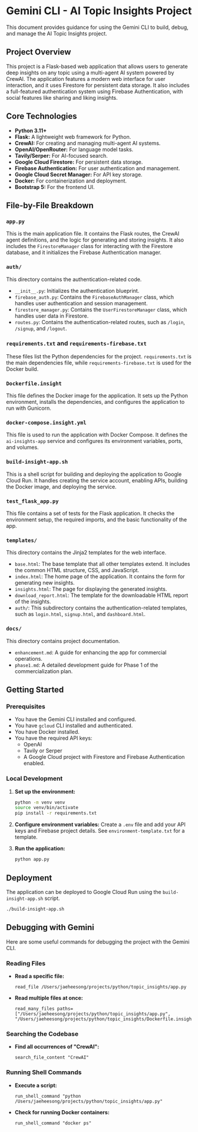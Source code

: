 # Gemini CLI - AI Topic Insights Project

This document provides guidance for using the Gemini CLI to build, debug, and manage the AI Topic Insights project.

## Project Overview

This project is a Flask-based web application that allows users to generate deep insights on any topic using a multi-agent AI system powered by CrewAI. The application features a modern web interface for user interaction, and it uses Firestore for persistent data storage. It also includes a full-featured authentication system using Firebase Authentication, with social features like sharing and liking insights.

## Core Technologies

*   **Python 3.11+**
*   **Flask:** A lightweight web framework for Python.
*   **CrewAI:** For creating and managing multi-agent AI systems.
*   **OpenAI/OpenRouter:** For language model tasks.
*   **Tavily/Serper:** For AI-focused search.
*   **Google Cloud Firestore:** For persistent data storage.
*   **Firebase Authentication:** For user authentication and management.
*   **Google Cloud Secret Manager:** For API key storage.
*   **Docker:** For containerization and deployment.
*   **Bootstrap 5:** For the frontend UI.

## File-by-File Breakdown

### `app.py`

This is the main application file. It contains the Flask routes, the CrewAI agent definitions, and the logic for generating and storing insights. It also includes the `FirestoreManager` class for interacting with the Firestore database, and it initializes the Firebase Authentication manager.

### `auth/`

This directory contains the authentication-related code.

*   `__init__.py`: Initializes the authentication blueprint.
*   `firebase_auth.py`: Contains the `FirebaseAuthManager` class, which handles user authentication and session management.
*   `firestore_manager.py`: Contains the `UserFirestoreManager` class, which handles user data in Firestore.
*   `routes.py`: Contains the authentication-related routes, such as `/login`, `/signup`, and `/logout`.

### `requirements.txt` and `requirements-firebase.txt`

These files list the Python dependencies for the project. `requirements.txt` is the main dependencies file, while `requirements-firebase.txt` is used for the Docker build.

### `Dockerfile.insight`

This file defines the Docker image for the application. It sets up the Python environment, installs the dependencies, and configures the application to run with Gunicorn.

### `docker-compose.insight.yml`

This file is used to run the application with Docker Compose. It defines the `ai-insights-app` service and configures its environment variables, ports, and volumes.

### `build-insight-app.sh`

This is a shell script for building and deploying the application to Google Cloud Run. It handles creating the service account, enabling APIs, building the Docker image, and deploying the service.

### `test_flask_app.py`

This file contains a set of tests for the Flask application. It checks the environment setup, the required imports, and the basic functionality of the app.

### `templates/`

This directory contains the Jinja2 templates for the web interface.

*   `base.html`: The base template that all other templates extend. It includes the common HTML structure, CSS, and JavaScript.
*   `index.html`: The home page of the application. It contains the form for generating new insights.
*   `insights.html`: The page for displaying the generated insights.
*   `download_report.html`: The template for the downloadable HTML report of the insights.
*   `auth/`: This subdirectory contains the authentication-related templates, such as `login.html`, `signup.html`, and `dashboard.html`.

### `docs/`

This directory contains project documentation.

*   `enhancement.md`: A guide for enhancing the app for commercial operations.
*   `phase1.md`: A detailed development guide for Phase 1 of the commercialization plan.

## Getting Started

### Prerequisites

*   You have the Gemini CLI installed and configured.
*   You have `gcloud` CLI installed and authenticated.
*   You have Docker installed.
*   You have the required API keys:
    *   OpenAI
    *   Tavily or Serper
    *   A Google Cloud project with Firestore and Firebase Authentication enabled.

### Local Development

1.  **Set up the environment:**
    ```bash
    python -m venv venv
    source venv/bin/activate
    pip install -r requirements.txt
    ```

2.  **Configure environment variables:**
    Create a `.env` file and add your API keys and Firebase project details. See `environment-template.txt` for a template.

3.  **Run the application:**
    ```bash
    python app.py
    ```

## Deployment

The application can be deployed to Google Cloud Run using the `build-insight-app.sh` script.

```bash
./build-insight-app.sh
```

## Debugging with Gemini

Here are some useful commands for debugging the project with the Gemini CLI.

### Reading Files

*   **Read a specific file:**
    ```
    read_file /Users/jaeheesong/projects/python/topic_insights/app.py
    ```

*   **Read multiple files at once:**
    ```
    read_many_files paths=["/Users/jaeheesong/projects/python/topic_insights/app.py", "/Users/jaeheesong/projects/python/topic_insights/Dockerfile.insight"]
    ```

### Searching the Codebase

*   **Find all occurrences of "CrewAI":**
    ```
    search_file_content "CrewAI"
    ```

### Running Shell Commands

*   **Execute a script:**
    ```
    run_shell_command "python /Users/jaeheesong/projects/python/topic_insights/app.py"
    ```

*   **Check for running Docker containers:**
    ```
    run_shell_command "docker ps"
    ```
